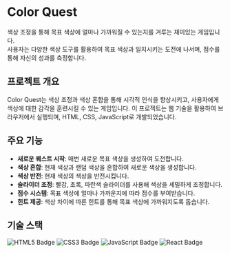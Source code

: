 # Color Quest

 색상 조정을 통해 목표 색상에 얼마나 가까워질 수 있는지를 겨루는 재미있는 게임입니다.<br> 
 사용자는 다양한 색상 도구를 활용하여 목표 색상과 일치시키는 도전에 나서며, 점수를 통해 자신의 성과를 측정합니다.

## 프로젝트 개요

Color Quest는 색상 조정과 색상 혼합을 통해 시각적 인식을 향상시키고, 사용자에게 색상에 대한 감각을 훈련시킬 수 있는 게임입니다. 이 프로젝트는 웹 기술을 활용하여 브라우저에서 실행되며, HTML, CSS, JavaScript로 개발되었습니다.

## 주요 기능

- **새로운 퀘스트 시작**: 매번 새로운 목표 색상을 생성하여 도전합니다.
- **색상 혼합**: 현재 색상과 랜덤 색상을 혼합하여 새로운 색상을 생성합니다.
- **색상 반전**: 현재 색상의 색상을 반전시킵니다.
- **슬라이더 조정**: 빨강, 초록, 파란색 슬라이더를 사용해 색상을 세밀하게 조정합니다.
- **점수 시스템**: 목표 색상에 얼마나 가까운지에 따라 점수를 부여받습니다.
- **힌트 제공**: 색상 차이에 따른 힌트를 통해 목표 색상에 가까워지도록 돕습니다.

## 기술 스택
<!-- HTML, CSS, JavaScript, React 기술 스택 배지 -->
<img src="https://img.shields.io/badge/HTML5-E34F26?style=for-the-badge&logo=html5&logoColor=white" alt="HTML5 Badge">
<img src="https://img.shields.io/badge/CSS3-1572B6?style=for-the-badge&logo=css3&logoColor=white" alt="CSS3 Badge">
<img src="https://img.shields.io/badge/JavaScript-F7DF1E?style=for-the-badge&logo=javascript&logoColor=black" alt="JavaScript Badge">
<img src="https://img.shields.io/badge/React-61DAFB?style=for-the-badge&logo=react&logoColor=white" alt="React Badge">
